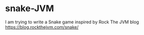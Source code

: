 # snake-JVM
I am trying to write a Snake game inspired by Rock The JVM blog
https://blog.rockthejvm.com/snake/
